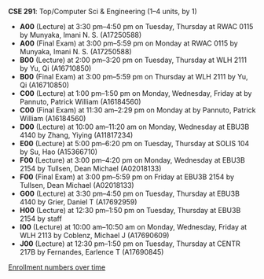 **CSE 291**: Top/Computer Sci & Engineering (1–4 units, by 1)

- **A00** (Lecture) at 3:30 pm–4:50 pm on Tuesday, Thursday at RWAC 0115 by Munyaka, Imani N. S. (A17250588)
- **A00** (Final Exam) at 3:00 pm–5:59 pm on Monday at RWAC 0115 by Munyaka, Imani N. S. (A17250588)
- **B00** (Lecture) at 2:00 pm–3:20 pm on Tuesday, Thursday at WLH 2111 by Yu, Qi (A16710850)
- **B00** (Final Exam) at 3:00 pm–5:59 pm on Thursday at WLH 2111 by Yu, Qi (A16710850)
- **C00** (Lecture) at 1:00 pm–1:50 pm on Monday, Wednesday, Friday at   by Pannuto, Patrick William (A16184560)
- **C00** (Final Exam) at 11:30 am–2:29 pm on Monday at   by Pannuto, Patrick William (A16184560)
- **D00** (Lecture) at 10:00 am–11:20 am on Monday, Wednesday at EBU3B 4140 by Zhang, Yiying (A11817234)
- **E00** (Lecture) at 5:00 pm–6:20 pm on Tuesday, Thursday at SOLIS 104 by Su, Hao (A15366710)
- **F00** (Lecture) at 3:00 pm–4:20 pm on Monday, Wednesday at EBU3B 2154 by Tullsen, Dean Michael (A02018133)
- **F00** (Final Exam) at 3:00 pm–5:59 pm on Friday at EBU3B 2154 by Tullsen, Dean Michael (A02018133)
- **G00** (Lecture) at 3:30 pm–4:50 pm on Tuesday, Thursday at EBU3B 4140 by Grier, Daniel T (A17692959)
- **H00** (Lecture) at 12:30 pm–1:50 pm on Tuesday, Thursday at EBU3B 2154 by staff
- **I00** (Lecture) at 10:00 am–10:50 am on Monday, Wednesday, Friday at WLH 2113 by Coblenz, Michael J (A17690609)
- **J00** (Lecture) at 12:30 pm–1:50 pm on Tuesday, Thursday at CENTR 217B by Fernandes, Earlence T (A17690845)

[Enrollment numbers over time](./CSE291.tsv)
